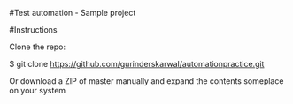 #Test automation - Sample project

#Instructions

Clone the repo:

$ git clone https://github.com/gurinderskarwal/automationpractice.git

Or download a ZIP of master manually and expand the contents someplace on your system

